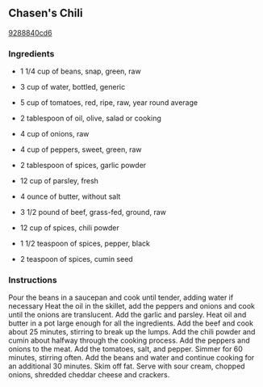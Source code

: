 ## Chasen's Chili

[9288840cd6](http://www.food.com/recipe/chasens-chili-28919)

### Ingredients

 - 1 1/4 cup of beans, snap, green, raw

 - 3 cup of water, bottled, generic

 - 5 cup of tomatoes, red, ripe, raw, year round average

 - 2 tablespoon of oil, olive, salad or cooking

 - 4 cup of onions, raw

 - 4 cup of peppers, sweet, green, raw

 - 2 tablespoon of spices, garlic powder

 - 12 cup of parsley, fresh

 - 4 ounce of butter, without salt

 - 3 1/2 pound of beef, grass-fed, ground, raw

 - 12 cup of spices, chili powder

 - 1 1/2 teaspoon of spices, pepper, black

 - 2 teaspoon of spices, cumin seed

### Instructions

Pour the beans in a saucepan and cook until tender, adding water if necessary Heat the oil in the skillet, add the peppers and onions and cook until the onions are translucent. Add the garlic and parsley. Heat oil and butter in a pot large enough for all the ingredients. Add the beef and cook about 25 minutes, stirring to break up the lumps. Add the chili powder and cumin about halfway through the cooking process. Add the peppers and onions to the meat. Add the tomatoes, salt, and pepper. Simmer for 60 minutes, stirring often. Add the beans and water and continue cooking for an additional 30 minutes. Skim off fat. Serve with sour cream, chopped onions, shredded cheddar cheese and crackers.